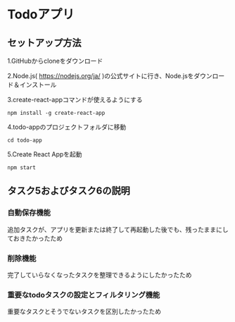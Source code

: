 
# Todoアプリ



## セットアップ方法

1.GitHubからcloneをダウンロード

2.Node.js( https://nodejs.org/ja/ )の公式サイトに行き、Node.jsをダウンロード＆インストール

3.create-react-appコマンドが使えるようにする
```bush
npm install -g create-react-app
```

4.todo-appのプロジェクトフォルダに移動
```bush
cd todo-app
```

5.Create React Appを起動
```bush
npm start
```

## タスク5およびタスク6の説明

### 自動保存機能 
追加タスクが、アプリを更新または終了して再起動した後でも、残ったままにしておきたかったため

### 削除機能
完了していらなくなったタスクを整理できるようにしたかったため

### 重要なtodoタスクの設定とフィルタリング機能
重要なタスクとそうでないタスクを区別したかったため

